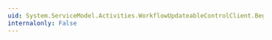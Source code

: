 ```yaml
---
uid: System.ServiceModel.Activities.WorkflowUpdateableControlClient.BeginTerminate(System.Guid,System.AsyncCallback,System.Object)
internalonly: False
---
```

